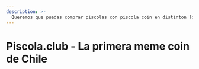 ```yaml
---
description: >-
  Queremos que puedas comprar piscolas con piscola coin en distinton locales alrededor de Chile
---
```


# Piscola.club - La primera meme coin de Chile
